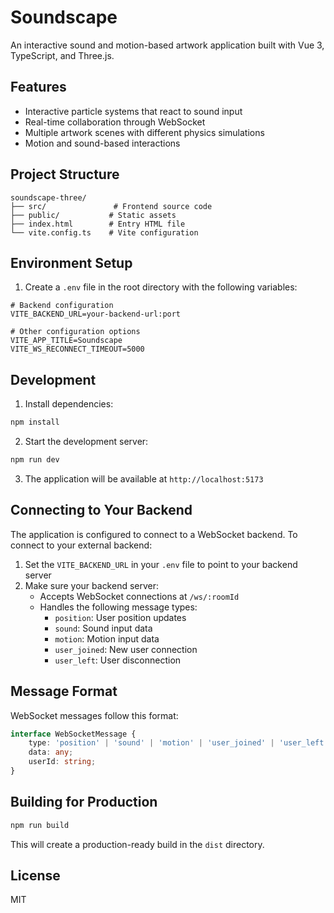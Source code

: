 # Soundscape

An interactive sound and motion-based artwork application built with Vue 3, TypeScript, and Three.js.

## Features

- Interactive particle systems that react to sound input
- Real-time collaboration through WebSocket
- Multiple artwork scenes with different physics simulations
- Motion and sound-based interactions

## Project Structure

```
soundscape-three/
├── src/               # Frontend source code
├── public/           # Static assets
├── index.html        # Entry HTML file
└── vite.config.ts    # Vite configuration
```

## Environment Setup

1. Create a `.env` file in the root directory with the following variables:

```env
# Backend configuration
VITE_BACKEND_URL=your-backend-url:port

# Other configuration options
VITE_APP_TITLE=Soundscape
VITE_WS_RECONNECT_TIMEOUT=5000
```

## Development

1. Install dependencies:

```bash
npm install
```

2. Start the development server:

```bash
npm run dev
```

3. The application will be available at `http://localhost:5173`

## Connecting to Your Backend

The application is configured to connect to a WebSocket backend. To connect to your external backend:

1. Set the `VITE_BACKEND_URL` in your `.env` file to point to your backend server
2. Make sure your backend server:
   - Accepts WebSocket connections at `/ws/:roomId`
   - Handles the following message types:
     - `position`: User position updates
     - `sound`: Sound input data
     - `motion`: Motion input data
     - `user_joined`: New user connection
     - `user_left`: User disconnection

## Message Format

WebSocket messages follow this format:

```typescript
interface WebSocketMessage {
	type: 'position' | 'sound' | 'motion' | 'user_joined' | 'user_left';
	data: any;
	userId: string;
}
```

## Building for Production

```bash
npm run build
```

This will create a production-ready build in the `dist` directory.

## License

MIT
